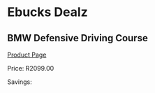 
# Ebucks Dealz
## BMW Defensive Driving Course
[Product Page](https://www.ebucks.com/web/shop/productSelected.do?prodId=212717527&catId=322194323)

Price: R2099.00

Savings: 


	